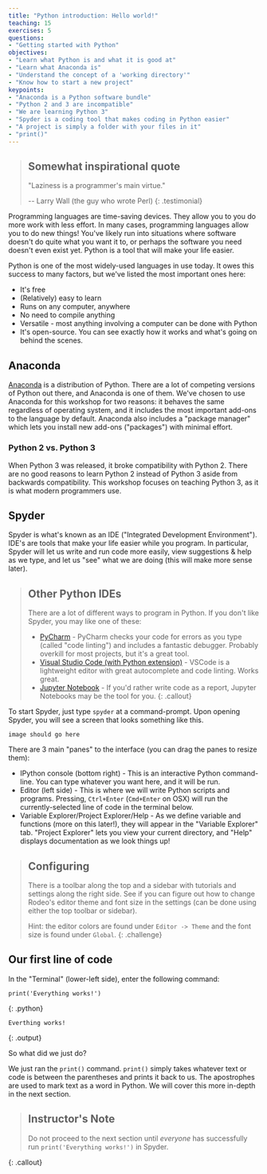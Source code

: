 ```yaml
---
title: "Python introduction: Hello world!"
teaching: 15
exercises: 5
questions:
- "Getting started with Python"
objectives:
- "Learn what Python is and what it is good at"
- "Learn what Anaconda is"
- "Understand the concept of a 'working directory'"
- "Know how to start a new project"
keypoints:
- "Anaconda is a Python software bundle"
- "Python 2 and 3 are incompatible" 
- "We are learning Python 3"
- "Spyder is a coding tool that makes coding in Python easier"
- "A project is simply a folder with your files in it"
- "print()"
---
```


> ## Somewhat inspirational quote
>
> "Laziness is a programmer's main virtue."
>
> \-- Larry Wall (the guy who wrote Perl)
{: .testimonial}

Programming languages are time-saving devices.
They allow you to you do more work with less effort. 
In many cases, programming languages allow you to do new things!
You've likely run into situations where software doesn't do quite what you want it to, 
or perhaps the software you need doesn't even exist yet.
Python is a tool that will make your life easier.

Python is one of the most widely-used languages in use today.
It owes this success to many factors, but we've listed the most important ones here:

* It's free
* (Relatively) easy to learn
* Runs on any computer, anywhere
* No need to compile anything
* Versatile - most anything involving a computer can be done with Python
* It's open-source. You can see exactly how it works and what's going on behind the scenes.

## Anaconda

[Anaconda](https://www.continuum.io/downloads) is a distribution of Python.
There are a lot of competing versions of Python out there, and Anaconda is one of them.
We've chosen to use Anaconda for this workshop for two reasons: 
it behaves the same regardless of operating system, 
and it includes the most important add-ons to the language by default.
Anaconda also includes a "package manager" which lets you install new add-ons ("packages") with minimal effort.

### Python 2 vs. Python 3

When Python 3 was released, it broke compatibility with Python 2. 
There are no good reasons to learn Python 2 instead of Python 3 aside from backwards compatibility.
This workshop focuses on teaching Python 3, as it is what modern programmers use. 

## Spyder

Spyder is what's known as an IDE ("Integrated Development Environment"). 
IDE's are tools that make your life easier while you program. 
In particular, Spyder will let us write and run code more easily, 
view suggestions & help as we type, and let us "see" what we are doing (this will make more sense later).

> ## Other Python IDEs
> 
> There are a lot of different ways to program in Python.
> If you don't like Spyder, you may like one of these:
>
> * [PyCharm](https://www.jetbrains.com/pycharm/) - PyCharm checks your code for errors as you type (called "code linting") and includes a fantastic debugger. Probably overkill for most projects, but it's a great tool.
> * [Visual Studio Code (with Python extension)](http://code.visualstudio.com) - VSCode is a lightweight editor with great autocomplete and code linting. Works great.
> * [Jupyter Notebook](https://jupyter.org) - If you'd rather write code as a report, Jupyter Notebooks may be the tool for you.
{: .callout}

To start Spyder, just type `spyder` at a command-prompt.
Upon opening Spyder, you will see a screen that looks something like this. 

`image should go here`

There are 3 main "panes" to the interface (you can drag the panes to resize them):

* IPython console (bottom right) - This is an interactive Python command-line. You can type whatever you want here, and it will be run.
* Editor (left side) - This is where we will write Python scripts and programs. Pressing, `Ctrl+Enter` (`Cmd+Enter` on OSX) will run the currently-selected line of code in the terminal below.
* Variable Explorer/Project Explorer/Help - As we define variable and functions (more on this later!), they will appear in the "Variable Explorer" tab. "Project Explorer" lets you view your current directory, and "Help" displays documentation as we look things up!

> ## Configuring 
>
> There is a toolbar along the top and a sidebar with tutorials and settings along the right side. 
> See if you can figure out how to change Rodeo's editor theme and font size in the settings (can be done using either the top toolbar or sidebar).
> 
> Hint: the editor colors are found under `Editor -> Theme` and the font size is found under `Global`.
{: .challenge}

## Our first line of code

In the "Terminal" (lower-left side), enter the following command:

```
print('Everything works!')
```
{: .python}

```
Everthing works!
```
{: .output}

So what did we just do?

We just ran the `print()` command. 
`print()` simply takes whatever text or code is between the parentheses and prints it back to us.
The apostrophes are used to mark text as a word in Python. 
We will cover this more in-depth in the next section.

> ## Instructor's Note
>
> Do not proceed to the next section until *everyone* has successfully run `print('Everything works!')` in Spyder.
>
{: .callout}


